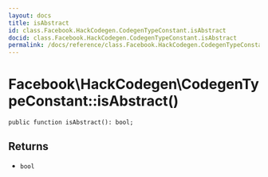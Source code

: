 ```yaml
---
layout: docs
title: isAbstract
id: class.Facebook.HackCodegen.CodegenTypeConstant.isAbstract
docid: class.Facebook.HackCodegen.CodegenTypeConstant.isAbstract
permalink: /docs/reference/class.Facebook.HackCodegen.CodegenTypeConstant.isAbstract.md
---
```

# Facebook\\HackCodegen\\CodegenTypeConstant::isAbstract()




``` Hack
public function isAbstract(): bool;
```




## Returns




+ ` bool `